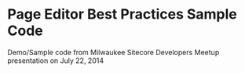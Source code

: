 Page Editor Best Practices Sample Code
==========

Demo/Sample code from Milwaukee Sitecore Developers Meetup presentation on July 22, 2014
